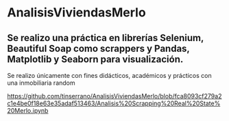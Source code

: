 # AnalisisViviendasMerlo
## Se realizo una práctica en librerías Selenium, Beautiful Soap como scrappers y Pandas, Matplotlib y Seaborn para visualización. 

Se realizo únicamente con fines didácticos, académicos y prácticos con una inmobiliaria random

https://github.com/tinserrano/AnalisisViviendasMerlo/blob/fca8093cf279a2c1e4be0f18e63e35adaf513463/Analisis%20Scrapping%20Real%20State%20Merlo.ipynb
